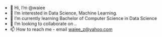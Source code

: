 - 👋 Hi, I’m @waiee
- 👀 I’m interested in Data Science, Machine Learning.
- 🌱 I’m currently learning Bachelor of Computer Science in Data Science
- 💞️ I’m looking to collaborate on ..
- 📫 How to reach me - email waiee_z@yahoo.com

<!---
waiee/waiee is a ✨ special ✨ repository because its `README.md` (this file) appears on your GitHub profile.
You can click the Preview link to take a look at your changes.
--->
